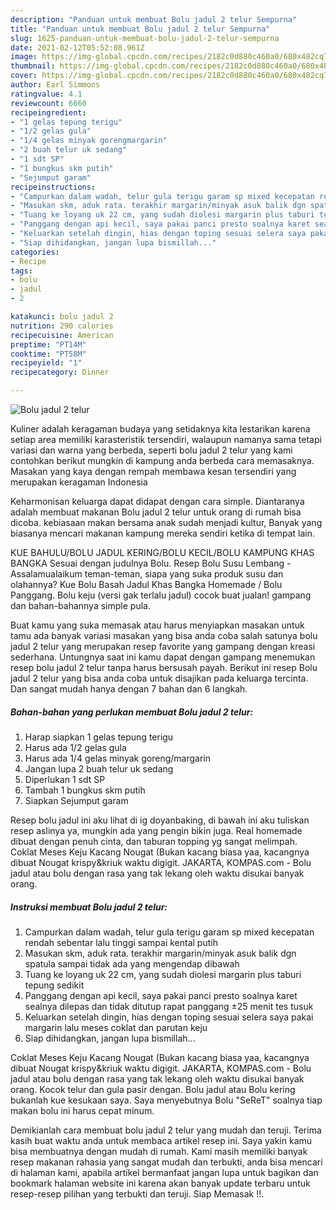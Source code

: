 ```yaml
---
description: "Panduan untuk membuat Bolu jadul 2 telur Sempurna"
title: "Panduan untuk membuat Bolu jadul 2 telur Sempurna"
slug: 1625-panduan-untuk-membuat-bolu-jadul-2-telur-sempurna
date: 2021-02-12T05:52:08.961Z
image: https://img-global.cpcdn.com/recipes/2182c0d880c460a0/680x482cq70/bolu-jadul-2-telur-foto-resep-utama.jpg
thumbnail: https://img-global.cpcdn.com/recipes/2182c0d880c460a0/680x482cq70/bolu-jadul-2-telur-foto-resep-utama.jpg
cover: https://img-global.cpcdn.com/recipes/2182c0d880c460a0/680x482cq70/bolu-jadul-2-telur-foto-resep-utama.jpg
author: Earl Simmons
ratingvalue: 4.1
reviewcount: 6660
recipeingredient:
- "1 gelas tepung terigu"
- "1/2 gelas gula"
- "1/4 gelas minyak gorengmargarin"
- "2 buah telur uk sedang"
- "1 sdt SP"
- "1 bungkus skm putih"
- "Sejumput garam"
recipeinstructions:
- "Campurkan dalam wadah, telur gula terigu garam sp mixed kecepatan rendah sebentar lalu tinggi sampai kental putih"
- "Masukan skm, aduk rata. terakhir margarin/minyak asuk balik dgn spatula sampai tidak ada yang mengendap dibawah"
- "Tuang ke loyang uk 22 cm, yang sudah diolesi margarin plus taburi tepung sedikit"
- "Panggang dengan api kecil, saya pakai panci presto soalnya karet sealnya dilepas dan tidak ditutup rapat panggang ±25 menit tes tusuk"
- "Keluarkan setelah dingin, hias dengan toping sesuai selera saya pakai margarin lalu meses coklat dan parutan keju"
- "Siap dihidangkan, jangan lupa bismillah..."
categories:
- Recipe
tags:
- bolu
- jadul
- 2

katakunci: bolu jadul 2 
nutrition: 290 calories
recipecuisine: American
preptime: "PT14M"
cooktime: "PT58M"
recipeyield: "1"
recipecategory: Dinner

---
```



![Bolu jadul 2 telur](https://img-global.cpcdn.com/recipes/2182c0d880c460a0/680x482cq70/bolu-jadul-2-telur-foto-resep-utama.jpg)

Kuliner adalah keragaman budaya yang setidaknya kita lestarikan karena setiap area memiliki karasteristik tersendiri, walaupun namanya sama tetapi variasi dan warna yang berbeda, seperti bolu jadul 2 telur yang kami contohkan berikut mungkin di kampung anda berbeda cara memasaknya. Masakan yang kaya dengan rempah membawa kesan tersendiri yang merupakan keragaman Indonesia

Keharmonisan keluarga dapat didapat dengan cara simple. Diantaranya adalah membuat makanan Bolu jadul 2 telur untuk orang di rumah bisa dicoba. kebiasaan makan bersama anak sudah menjadi kultur, Banyak yang biasanya mencari makanan kampung mereka sendiri ketika di tempat lain.

KUE BAHULU/BOLU JADUL KERING/BOLU KECIL/BOLU KAMPUNG KHAS BANGKA Sesuai dengan judulnya Bolu. Resep Bolu Susu Lembang - Assalamualaikum teman-teman, siapa yang suka produk susu dan olahannya? Kue Bolu Basah Jadul Khas Bangka Homemade / Bolu Panggang. Bolu keju (versi gak terlalu jadul) cocok buat jualan! gampang dan bahan-bahannya simple pula.

Buat kamu yang suka memasak atau harus menyiapkan masakan untuk tamu ada banyak variasi masakan yang bisa anda coba salah satunya bolu jadul 2 telur yang merupakan resep favorite yang gampang dengan kreasi sederhana. Untungnya saat ini kamu dapat dengan gampang menemukan resep bolu jadul 2 telur tanpa harus bersusah payah.
Berikut ini resep Bolu jadul 2 telur yang bisa anda coba untuk disajikan pada keluarga tercinta. Dan sangat mudah hanya dengan 7 bahan dan 6 langkah.


<!--inarticleads1-->

##### Bahan-bahan yang perlukan membuat Bolu jadul 2 telur:

1. Harap siapkan 1 gelas tepung terigu
1. Harus ada 1/2 gelas gula
1. Harus ada 1/4 gelas minyak goreng/margarin
1. Jangan lupa 2 buah telur uk sedang
1. Diperlukan 1 sdt SP
1. Tambah 1 bungkus skm putih
1. Siapkan Sejumput garam


Resep bolu jadul ini aku lihat di ig doyanbaking, di bawah ini aku tuliskan resep aslinya ya, mungkin ada yang pengin bikin juga. Real homemade dibuat dengan penuh cinta, dan taburan topping yg sangat melimpah. Coklat Meses Keju Kacang Nougat (Bukan kacang biasa yaa, kacangnya dibuat Nougat krispy&amp;kriuk waktu digigit. JAKARTA, KOMPAS.com - Bolu jadul atau bolu dengan rasa yang tak lekang oleh waktu disukai banyak orang. 

<!--inarticleads2-->

##### Instruksi membuat  Bolu jadul 2 telur:

1. Campurkan dalam wadah, telur gula terigu garam sp mixed kecepatan rendah sebentar lalu tinggi sampai kental putih
1. Masukan skm, aduk rata. terakhir margarin/minyak asuk balik dgn spatula sampai tidak ada yang mengendap dibawah
1. Tuang ke loyang uk 22 cm, yang sudah diolesi margarin plus taburi tepung sedikit
1. Panggang dengan api kecil, saya pakai panci presto soalnya karet sealnya dilepas dan tidak ditutup rapat panggang ±25 menit tes tusuk
1. Keluarkan setelah dingin, hias dengan toping sesuai selera saya pakai margarin lalu meses coklat dan parutan keju
1. Siap dihidangkan, jangan lupa bismillah...


Coklat Meses Keju Kacang Nougat (Bukan kacang biasa yaa, kacangnya dibuat Nougat krispy&amp;kriuk waktu digigit. JAKARTA, KOMPAS.com - Bolu jadul atau bolu dengan rasa yang tak lekang oleh waktu disukai banyak orang. Kocok telur dan gula pasir dengan. Bolu jadul atau Bolu kering bukanlah kue kesukaan saya. Saya menyebutnya Bolu &#34;SeReT&#34; soalnya tiap makan bolu ini harus cepat minum. 

Demikianlah cara membuat bolu jadul 2 telur yang mudah dan teruji. Terima kasih buat waktu anda untuk membaca artikel resep ini. Saya yakin kamu bisa membuatnya dengan mudah di rumah. Kami masih memiliki banyak resep makanan rahasia yang sangat mudah dan terbukti, anda bisa mencari di halaman kami, apabila artikel bermanfaat jangan lupa untuk bagikan dan bookmark halaman website ini karena akan banyak update terbaru untuk resep-resep pilihan yang terbukti dan teruji. Siap Memasak !!. 

